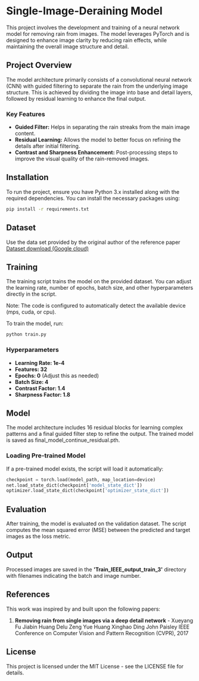 # Single-Image-Deraining Model
This project involves the development and training of a neural network model for removing rain from images. The model leverages PyTorch and is designed to enhance image clarity by reducing rain effects, while maintaining the overall image structure and detail.



## Project Overview
The model architecture primarily consists of a convolutional neural network (CNN) with guided filtering to separate the rain from the underlying image structure. This is achieved by dividing the image into base and detail layers, followed by residual learning to enhance the final output.

### Key Features
- **Guided Filter:** Helps in separating the rain streaks from the main image content.
- **Residual Learning:** Allows the model to better focus on refining the details after initial filtering.
- **Contrast and Sharpness Enhancement:** Post-processing steps to improve the visual quality of the rain-removed images.



## Installation
To run the project, ensure you have Python 3.x installed along with the required dependencies. You can install the necessary packages using:
```bash
pip install -r requirements.txt
```


## Dataset
Use the data set provided by the original author of the reference paper
[Dataset download (Google cloud)](https://drive.google.com/file/d/10cu6MA4fQ2Dz16zfzyrQWDDhOWhRdhpq/view)



## Training
The training script trains the model on the provided dataset. You can adjust the learning rate, number of epochs, batch size, and other hyperparameters directly in the script.

Note: The code is configured to automatically detect the available device (mps, cuda, or cpu).

To train the model, run:
```bash
python train.py
```
### Hyperparameters
* **Learning Rate: 1e-4**
* **Features: 32**
* **Epochs: 0** (Adjust this as needed)
* **Batch Size: 4**
* **Contrast Factor: 1.4**
* **Sharpness Factor: 1.8**



## Model
The model architecture includes 16 residual blocks for learning complex patterns and a final guided filter step to refine the output. The trained model is saved as final_model_continue_residual.pth.

### Loading Pre-trained Model
If a pre-trained model exists, the script will load it automatically:
```python
checkpoint = torch.load(model_path, map_location=device)
net.load_state_dict(checkpoint['model_state_dict'])
optimizer.load_state_dict(checkpoint['optimizer_state_dict'])
```



## Evaluation
After training, the model is evaluated on the validation dataset. The script computes the mean squared error (MSE) between the predicted and target images as the loss metric.



## Output
Processed images are saved in the **'Train_IEEE_output_train_3'** directory with filenames indicating the batch and image number.



## References
This work was inspired by and built upon the following papers:
1. **Removing rain from single images via a deep detail network** - Xueyang Fu Jiabin Huang Delu Zeng Yue Huang Xinghao Ding John Paisley IEEE Conference on Computer Vision and Pattern Recognition (CVPR), 2017



## License
This project is licensed under the MIT License - see the LICENSE file for details.
